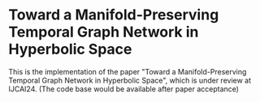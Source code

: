 # Toward a Manifold-Preserving Temporal Graph Network in Hyperbolic Space

This is the implementation of the paper "Toward a Manifold-Preserving Temporal Graph Network in Hyperbolic Space", which is under review at IJCAI24.
(The code base would be available after paper acceptance)
